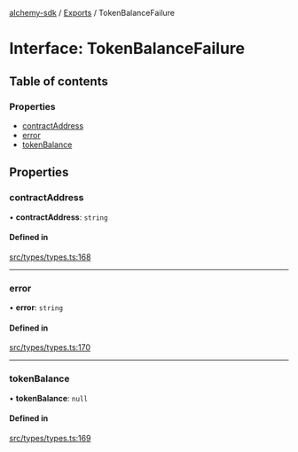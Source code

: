 [alchemy-sdk](../README.md) / [Exports](../modules.md) / TokenBalanceFailure

# Interface: TokenBalanceFailure

## Table of contents

### Properties

- [contractAddress](TokenBalanceFailure.md#contractaddress)
- [error](TokenBalanceFailure.md#error)
- [tokenBalance](TokenBalanceFailure.md#tokenbalance)

## Properties

### contractAddress

• **contractAddress**: `string`

#### Defined in

[src/types/types.ts:168](https://github.com/alchemyplatform/alchemy-sdk-js/blob/905f87c/src/types/types.ts#L168)

___

### error

• **error**: `string`

#### Defined in

[src/types/types.ts:170](https://github.com/alchemyplatform/alchemy-sdk-js/blob/905f87c/src/types/types.ts#L170)

___

### tokenBalance

• **tokenBalance**: ``null``

#### Defined in

[src/types/types.ts:169](https://github.com/alchemyplatform/alchemy-sdk-js/blob/905f87c/src/types/types.ts#L169)
